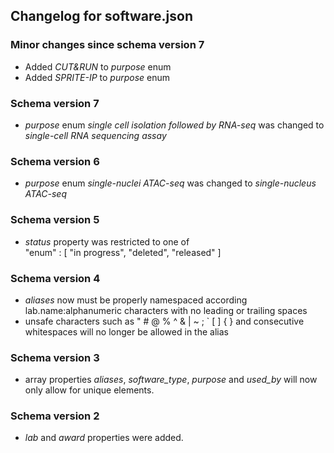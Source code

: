 ## Changelog for software.json

### Minor changes since schema version 7
* Added *CUT&RUN* to *purpose* enum
* Added *SPRITE-IP* to *purpose* enum


### Schema version 7

* *purpose* enum *single cell isolation followed by RNA-seq* was changed to *single-cell RNA sequencing assay*

### Schema version 6

* *purpose* enum *single-nuclei ATAC-seq* was changed to *single-nucleus ATAC-seq*

### Schema version 5

* *status* property was restricted to one of  
    "enum" : [
        "in progress",
        "deleted",
        "released"
    ]

### Schema version 4

* *aliases* now must be properly namespaced according lab.name:alphanumeric characters with no leading or trailing spaces
* unsafe characters such as " # @ % ^ & | ~ ; ` [ ] { } and consecutive whitespaces will no longer be allowed in the alias

### Schema version 3

* array properties *aliases*, *software_type*, *purpose* and *used_by* will now only allow for unique elements.

### Schema version 2

* *lab* and *award* properties were added.
